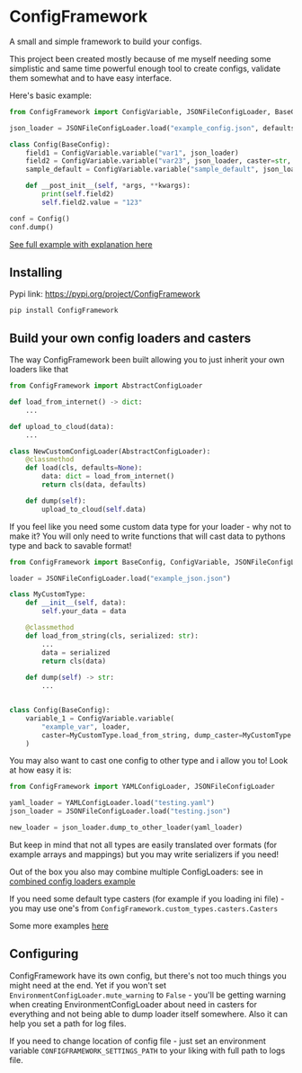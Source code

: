 # ConfigFramework
A small and simple framework to build your configs. 

This project been created mostly because of me myself needing some simplistic
and same time powerful enough tool to create configs, validate them somewhat and to have easy interface.

Here's basic example:
```python
from ConfigFramework import ConfigVariable, JSONFileConfigLoader, BaseConfig

json_loader = JSONFileConfigLoader.load("example_config.json", defaults={"sample_default": 2*2})

class Config(BaseConfig):
    field1 = ConfigVariable.variable("var1", json_loader)
    field2 = ConfigVariable.variable("var23", json_loader, caster=str, dump_caster=int)
    sample_default = ConfigVariable.variable("sample_default", json_loader)

    def __post_init__(self, *args, **kwargs):
        print(self.field2)
        self.field2.value = "123"

conf = Config()
conf.dump()

```
[See full example with explanation here](https://github.com/Rud356/ConfigFramework/blob/master/examples/examples_basic.py)

## Installing
Pypi link: https://pypi.org/project/ConfigFramework

```pip install ConfigFramework```

## Build your own config loaders and casters

The way ConfigFramework been built allowing you to just inherit your own loaders like that

```python
from ConfigFramework import AbstractConfigLoader

def load_from_internet() -> dict:
    ...

def upload_to_cloud(data):
    ...

class NewCustomConfigLoader(AbstractConfigLoader):
    @classmethod
    def load(cls, defaults=None):
        data: dict = load_from_internet()
        return cls(data, defaults)

    def dump(self):
        upload_to_cloud(self.data)

```

If you feel like you need some custom data type for your loader - why not to make it?
You will only need to write functions that will cast data to pythons type and back to savable format!

```python
from ConfigFramework import BaseConfig, ConfigVariable, JSONFileConfigLoader

loader = JSONFileConfigLoader.load("example_json.json")

class MyCustomType:
    def __init__(self, data):
        self.your_data = data

    @classmethod
    def load_from_string(cls, serialized: str):
        ...
        data = serialized
        return cls(data)
    
    def dump(self) -> str:
        ...


class Config(BaseConfig):
    variable_1 = ConfigVariable.variable(
        "example_var", loader,
        caster=MyCustomType.load_from_string, dump_caster=MyCustomType.dump
    )    

```

You may also want to cast one config to other type and i allow you to! Look at how easy it is:

```python
from ConfigFramework import YAMLConfigLoader, JSONFileConfigLoader

yaml_loader = YAMLConfigLoader.load("testing.yaml")
json_loader = JSONFileConfigLoader.load("testing.json")

new_loader = json_loader.dump_to_other_loader(yaml_loader)

```

But keep in mind that not all types are easily translated over formats (for example arrays and mappings) but you may
write serializers if you need!

Out of the box you also may combine multiple ConfigLoaders:
see in [combined config loaders example](https://github.com/Rud356/ConfigFramework/blob/master/examples/example_combined_loaders.py)

If you need some default type casters (for example if you loading ini file) - you may use one's from 
`ConfigFramework.custom_types.casters.Casters`

Some more examples [here](examples)

## Configuring

ConfigFramework have its own config, but there's not too much things you might need at the end.
Yet if you won't set `EnvironmentConfigLoader.mute_warning` to `False` - you'll be getting warning when creating
EnvironmentConfigLoader about need in casters for everything and not being able to dump loader itself somewhere.
Also it can help you set a path for log files.

If you need to change location of config file - just set an environment variable `CONFIGFRAMEWORK_SETTINGS_PATH`
to your liking with full path to logs file.